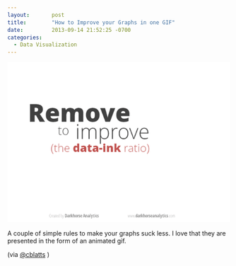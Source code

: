 ```yaml
---
layout:       post
title:        "How to Improve your Graphs in one GIF"
date:         2013-09-14 21:52:25 -0700
categories:
  - Data Visualization
---
```


  ![](/assets/import/WntrM6p.gif)  

 A couple of simple rules to make your graphs suck less. I love that they are presented in the form of an animated gif. 

 (via  [@cblatts](https://twitter.com/cblatts/status/378708665966292992) ) 
